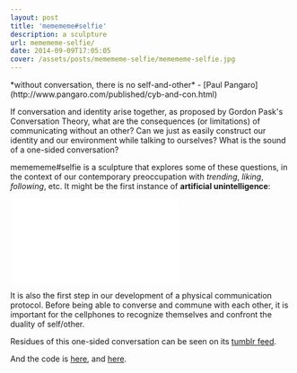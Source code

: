```yaml
---
layout: post
title: 'memememe#selfie'
description: a sculpture
url: memememe-selfie/
date: 2014-09-09T17:05:05
cover: /assets/posts/memememe-selfie/memememe-selfie.jpg
---
```


<div class="align-right">
  *without conversation, there is no self-and-other*  
  &#45; [Paul Pangaro](http://www.pangaro.com/published/cyb-and-con.html)
</div>

If conversation and identity arise together, as proposed by Gordon Pask's Conversation Theory, what are the consequences (or limitations) of communicating without an other? Can we just as easily construct our identity and our environment while talking to ourselves? What is the sound of a one-sided conversation?

memememe#selfie is a sculpture that explores some of these questions, in the context of our contemporary preoccupation with *trending*, *liking*, *following*, etc. It might be the first instance of **artificial unintelligence**:

<div class="video-wrapper video-wrapper-16x9">
  <iframe src="//player.vimeo.com/video/108008040" frameborder="0" webkitallowfullscreen="" mozallowfullscreen="" allowfullscreen=""></iframe>
</div>

It is also the first step in our development of a physical communication protocol. Before being able to converse and commune with each other, it is important for the cellphones to recognize themselves and confront the duality of self/other.

Residues of this one-sided conversation can be seen on its [tumblr feed](http://memememeselfie.tumblr.com).

And the code is [here](https://github.com/thiagohersan/memememe/tree/master/Python/selfieMemememe), and [here](https://github.com/thiagohersan/memememe/tree/master/Android/selfieMemememe).
